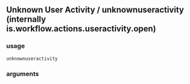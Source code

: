 
## Unknown User Activity / unknownuseractivity (internally is.workflow.actions.useractivity.open)


### usage
`unknownuseractivity `

### arguments

